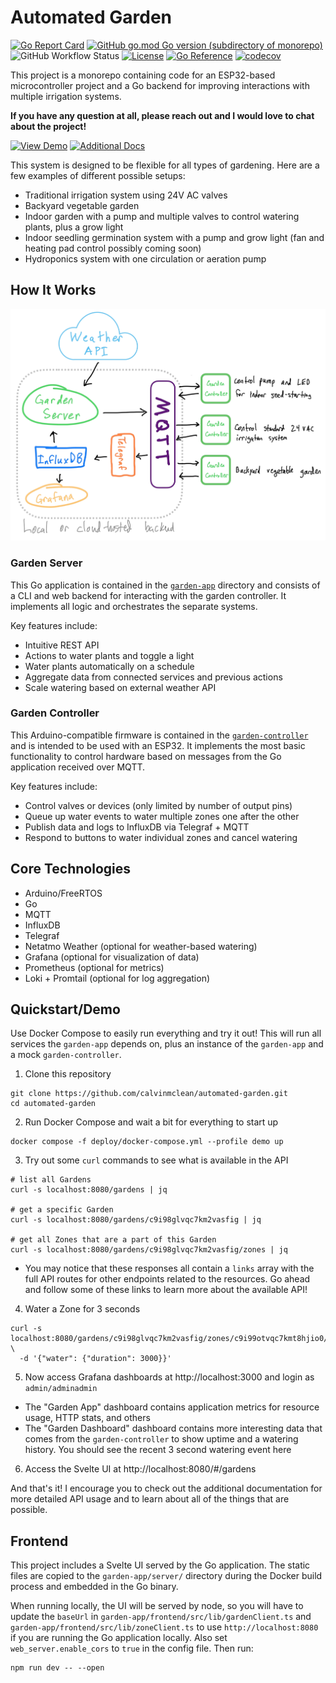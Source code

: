 # Automated Garden

[![Go Report Card](https://goreportcard.com/badge/github.com/calvinmclean/automated-garden)](https://goreportcard.com/report/github.com/calvinmclean/automated-garden)
[![GitHub go.mod Go version (subdirectory of monorepo)](https://img.shields.io/github/go-mod/go-version/calvinmclean/automated-garden?filename=garden-app%2Fgo.mod)](https://github.com/calvinmclean/automated-garden/blob/main/garden-app/go.mod)
![GitHub Workflow Status](https://img.shields.io/github/actions/workflow/status/calvinmclean/automated-garden/main.yml?branch=main)
[![License](https://img.shields.io/github/license/calvinmclean/automated-garden)](https://github.com/calvinmclean/automated-garden/blob/main/LICENSE)
[![Go Reference](https://pkg.go.dev/badge/github.com/calvinmclean/automated-garden/garden-app.svg)](https://pkg.go.dev/github.com/calvinmclean/automated-garden/garden-app)
[![codecov](https://codecov.io/gh/calvinmclean/automated-garden/branch/main/graph/badge.svg?token=20LWQYHKE8)](https://codecov.io/gh/calvinmclean/automated-garden)


This project is a monorepo containing code for an ESP32-based microcontroller project and a Go backend for improving interactions with multiple irrigation systems.

**If you have any question at all, please reach out and I would love to chat about the project!**

[![View Demo](https://img.shields.io/badge/View-LiveUIDemo-2ea44f?style=for-the-badge)](https://calvinmclean.github.io/automated-garden/ui-demo/#/gardens)
[![Additional Docs](https://img.shields.io/badge/View-Documentation-3271a8?style=for-the-badge)](https://calvinmclean.github.io/automated-garden)

This system is designed to be flexible for all types of gardening. Here are a few examples of different possible setups:
  - Traditional irrigation system using 24V AC valves
  - Backyard vegetable garden
  - Indoor garden with a pump and multiple valves to control watering plants, plus a grow light
  - Indoor seedling germination system with a pump and grow light (fan and heating pad control possibly coming soon)
  - Hydroponics system with one circulation or aeration pump

## How It Works

![Garden](docs/_images/FlowDiagram.png?raw=true)

### Garden Server
This Go application is contained in the [`garden-app`](./garden-app) directory and consists of a CLI and web backend for interacting with the garden controller. It implements all logic and orchestrates the separate systems.

Key features include:
  - Intuitive REST API
  - Actions to water plants and toggle a light
  - Water plants automatically on a schedule
  - Aggregate data from connected services and previous actions
  - Scale watering based on external weather API

### Garden Controller
This Arduino-compatible firmware is contained in the [`garden-controller`](./garden-controller) and is intended to be used with an ESP32. It implements the most basic functionality to control hardware based on messages from the Go application received over MQTT.

Key features include:
  - Control valves or devices (only limited by number of output pins)
  - Queue up water events to water multiple zones one after the other
  - Publish data and logs to InfluxDB via Telegraf + MQTT
  - Respond to buttons to water individual zones and cancel watering

## Core Technologies
- Arduino/FreeRTOS
- Go
- MQTT
- InfluxDB
- Telegraf
- Netatmo Weather (optional for weather-based watering)
- Grafana (optional for visualization of data)
- Prometheus (optional for metrics)
- Loki + Promtail (optional for log aggregation)

## Quickstart/Demo
Use Docker Compose to easily run everything and try it out! This will run all services the `garden-app` depends on, plus an instance of the `garden-app` and a mock `garden-controller`.

1. Clone this repository
  ```shell
  git clone https://github.com/calvinmclean/automated-garden.git
  cd automated-garden
  ```

2. Run Docker Compose and wait a bit for everything to start up
  ```shell
  docker compose -f deploy/docker-compose.yml --profile demo up
  ```

3. Try out some `curl` commands to see what is available in the API
  ```shell
  # list all Gardens
  curl -s localhost:8080/gardens | jq

  # get a specific Garden
  curl -s localhost:8080/gardens/c9i98glvqc7km2vasfig | jq

  # get all Zones that are a part of this Garden
  curl -s localhost:8080/gardens/c9i98glvqc7km2vasfig/zones | jq
  ```
  - You may notice that these responses all contain a `links` array with the full API routes for other endpoints related to the resources. Go ahead and follow some of these links to learn more about the available API!

4. Water a Zone for 3 seconds
  ```shell
  curl -s localhost:8080/gardens/c9i98glvqc7km2vasfig/zones/c9i99otvqc7kmt8hjio0/action \
    -d '{"water": {"duration": 3000}}'
  ```

5. Now access Grafana dashboards at http://localhost:3000 and login as `admin/adminadmin`
  - The "Garden App" dashboard contains application metrics for resource usage, HTTP stats, and others
  - The "Garden Dashboard" dashboard contains more interesting data that comes from the `garden-controller` to show uptime and a watering history. You should see the recent 3 second watering event here

6. Access the Svelte UI at http://localhost:8080/#/gardens 

And that's it! I encourage you to check out the additional documentation for more detailed API usage and to learn about all of the things that are possible.

## Frontend
This project includes a Svelte UI served by the Go application. The static files are copied to the `garden-app/server/` directory during the Docker build process and embedded in the Go binary.

When running locally, the UI will be served by node, so you will have to update the `baseUrl` in `garden-app/frontend/src/lib/gardenClient.ts` and `garden-app/frontend/src/lib/zoneClient.ts` to use `http://localhost:8080` if you are running the Go application locally. Also set `web_server.enable_cors` to `true` in the config file. Then run:
```shell
npm run dev -- --open
```

